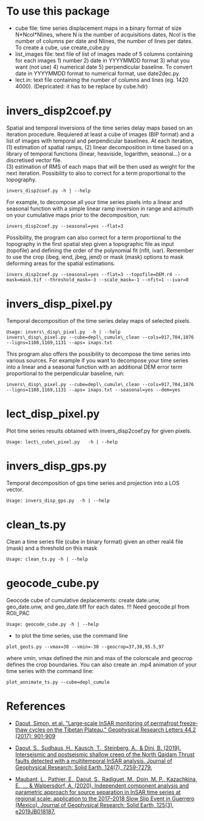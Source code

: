 To use this package
=============
* cube file: time series displacement maps in a binary format of size N\*Ncol\*Nlines, where N is the number of acquisitions dates, Ncol is the number of columns per date and Nlines, the number of lines per dates. To create a cube, use create\_cube.py
* list\_images file: text file of list of images made of 5 columns containing for each images 1) number 2) date in YYYYMMDD format 3) what you want (not use) 4) numerical date 5) perpendicular baseline.
To convert date in YYYYMMDD format to numerical format, use date2dec.py.
* lect.in: text file containing the number of columns and lines (eg. 1420 4000). (Depricated: it has to be replace by cube.hdr) 

invers\_disp2coef.py
============
Spatial and temporal inversions of the time series delay maps based on an iteration procedure. Requiered at least a cube of images (BIP format) and a list of images with temporal and perpendicular baselines. 
At each iteration, (1) estimation of spatial ramps, (2) linear decomposition in time based on a library of temporal functions (linear, heaviside, logarithm, seasonal...) or a discretised vector file.  
(3) estimation of RMS of each maps that will be then used as weight for the next iteration. Possibility to also to correct for a term proportional to the topography.

```
invers_disp2coef.py -h | --help
```

For example, to decompose all your time series pixels into a linear and seasonal function with a simple linear ramp inversion in range and azimuth on your cumulative maps prior to the decomposition, run:

```
invers_disp2coef.py --seasonal=yes --flat=3
```

Possibility, the program can also correct for a term proportional to the topography in the first spatial step given a topographic file as input (topofile) and defining the order of the polynomial fit (nfit, ivar). Remember to use the crop (ibeg, iend, jbeg, jend) or mask (mask) options to mask deforming areas for the spatial estimations.

```
invers_disp2coef.py --seasonal=yes --flat=3 --topofile=DEM.r4 --mask=mask.tif --threshold_mask=-3 --scale_mask=-1 --nfit=1 --ivar=0
```

invers\_disp\_pixel.py
============
Temporal decomposition of the time series delay maps of selected pixels. 

```
Usage: invers\_disp\_pixel.py  -h | --help 
invers\_disp\_pixel.py --cube=depl\_cumule\_clean --cols=917,704,1076 --ligns=1108,1169,1131 --aps= inaps.txt
```

This program also offers the possibility to decompose the time series into various sources. For example if you want to decompose your time series into a linear and a seasonal function with an additional DEM error term proportional to the perpendicular baseline, run:

```
invers\_disp\_pixel.py --cube=depl\_cumule\_clean --cols=917,704,1076 --ligns=1108,1169,1131 --aps= inaps.txt --seasonal=yes --dem=yes
```

lect\_disp\_pixel.py
=============

Plot time series results obtained with invers\_disp2coef.py for given pixels.

```
Usage: lect\_cube\_pixel.py   -h | --help
```

invers\_disp\_gps.py
============

Temporal decomposition of gps time series and projection into a LOS vector. 

```
Usage: invers_disp_gps.py  -h | --help 
``` 

clean\_ts.py
============
Clean a time series file (cube in binary format) given an other real4 file (mask) and a threshold on this mask

```
Usage: clean_ts.py -h | --help
```

geocode\_cube.py
============
Geocode cube of cumulative deplacements: create date.unw, geo\_date.unw, and geo\_date.tiff for each dates. !!! Need geocode.pl from ROIi\_PAC

```
Usage: geocode_cube.py -h | --help
```

- to plot the time series, use the command line

```
plot_geots.py --vmax=30 --vmin=-30 --geocrop=37,38,95.5,97
```

where vmin, vmax defined the min and max of the colorscale and geocrop defines the crop boundaries. You can also create an .mp4 animation of your time series with the command line:

```
plot_annimate_ts.py --cube=depl_cumule
```

 References
============

* [Daout, Simon, et al. "Large‐scale InSAR monitoring of permafrost freeze‐thaw cycles on the Tibetan Plateau." Geophysical Research Letters 44.2 (2017): 901-909](https://agupubs.onlinelibrary.wiley.com/doi/abs/10.1002/2016GL070781)

* [Daout, S., Sudhaus, H., Kausch, T., Steinberg, A., & Dini, B. (2019). Interseismic and postseismic shallow creep of the North Qaidam Thrust faults detected with a multitemporal InSAR analysis. Journal of Geophysical Research: Solid Earth, 124(7), 7259-7279.](https://agupubs.onlinelibrary.wiley.com/doi/full/10.1029/2019JB017692)

* [Maubant, L., Pathier, E., Daout, S., Radiguet, M., Doin, M. P., Kazachkina, E., ... & Walpersdorf, A. (2020). Independent component analysis and parametric approach for source separation in InSAR time series at regional scale: application to the 2017–2018 Slow Slip Event in Guerrero (Mexico). Journal of Geophysical Research: Solid Earth, 125(3), e2019JB018187.](https://agupubs.onlinelibrary.wiley.com/doi/full/10.1029/2019JB018187)


